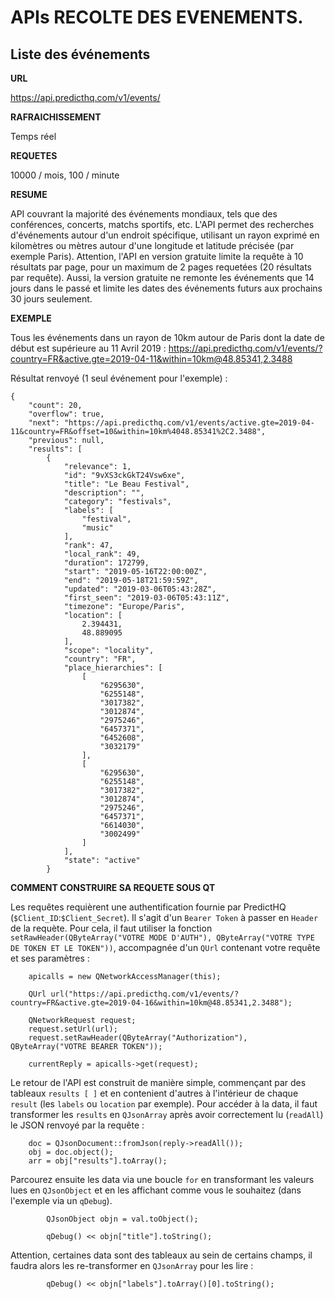 # APIs RECOLTE DES EVENEMENTS.

## Liste des événements

**URL**

https://api.predicthq.com/v1/events/

**RAFRAICHISSEMENT**

Temps réel 

**REQUETES**

10000 / mois, 100 / minute

**RESUME**

API couvrant la majorité des événements mondiaux, tels que des conférences, concerts, matchs sportifs, etc. L'API permet des recherches d'événements autour d'un endroit spécifique, utilisant un rayon exprimé en kilomètres ou mètres autour d'une longitude et latitude précisée (par exemple Paris).
Attention, l'API en version gratuite limite la requête à 10 résultats par page, pour un maximum de 2 pages requetées (20 résultats par requête). Aussi, la version gratuite ne remonte les événements que 14 jours dans le passé et limite les dates des événements futurs aux prochains 30 jours seulement. 

**EXEMPLE**

Tous les événements dans un rayon de 10km autour de Paris dont la date de début est supérieure au 11 Avril 2019 :
https://api.predicthq.com/v1/events/?country=FR&active.gte=2019-04-11&within=10km@48.85341,2.3488

Résultat renvoyé (1 seul événement pour l'exemple) : 

```
{
    "count": 20,
    "overflow": true,
    "next": "https://api.predicthq.com/v1/events/active.gte=2019-04-11&country=FR&offset=10&within=10km%4048.85341%2C2.3488",
    "previous": null,
    "results": [
        {
            "relevance": 1,
            "id": "9vXS3ckGkT24Vsw6xe",
            "title": "Le Beau Festival",
            "description": "",
            "category": "festivals",
            "labels": [
                "festival",
                "music"
            ],
            "rank": 47,
            "local_rank": 49,
            "duration": 172799,
            "start": "2019-05-16T22:00:00Z",
            "end": "2019-05-18T21:59:59Z",
            "updated": "2019-03-06T05:43:28Z",
            "first_seen": "2019-03-06T05:43:11Z",
            "timezone": "Europe/Paris",
            "location": [
                2.394431,
                48.889095
            ],
            "scope": "locality",
            "country": "FR",
            "place_hierarchies": [
                [
                    "6295630",
                    "6255148",
                    "3017382",
                    "3012874",
                    "2975246",
                    "6457371",
                    "6452608",
                    "3032179"
                ],
                [
                    "6295630",
                    "6255148",
                    "3017382",
                    "3012874",
                    "2975246",
                    "6457371",
                    "6614030",
                    "3002499"
                ]
            ],
            "state": "active"
        }
```

**COMMENT CONSTRUIRE SA REQUETE SOUS QT**

Les requêtes requièrent une authentification fournie par PredictHQ (`$Client_ID`:`$Client_Secret`). Il s'agit d'un `Bearer Token` à passer en `Header` de la requète. Pour cela, il faut utiliser la fonction `setRawHeader(QByteArray("VOTRE MODE D'AUTH"), QByteArray("VOTRE TYPE DE TOKEN ET LE TOKEN"))`, accompagnée d'un `QUrl` contenant votre requête et ses paramètres : 

```
	apicalls = new QNetworkAccessManager(this);

	QUrl url("https://api.predicthq.com/v1/events/?country=FR&active.gte=2019-04-16&within=10km@48.85341,2.3488");

	QNetworkRequest request;
	request.setUrl(url);
	request.setRawHeader(QByteArray("Authorization"), QByteArray("VOTRE BEARER TOKEN"));

	currentReply = apicalls->get(request);
```

Le retour de l'API est construit de manière simple, commençant par des tableaux `results [ ]` et en contenient d'autres à l'intérieur de chaque `result` (les `labels` ou `location` par exemple). Pour accéder à la data, il faut transformer les `results` en `QJsonArray` après avoir correctement lu (`readAll`) le JSON renvoyé par la requête :

```
 	doc = QJsonDocument::fromJson(reply->readAll());
 	obj = doc.object();
 	arr = obj["results"].toArray();
```

Parcourez ensuite les data via une boucle `for` en transformant les valeurs lues en `QJsonObject` et en les affichant comme vous le souhaitez (dans l'exemple via un `qDebug`). 

```
        QJsonObject objn = val.toObject();

        qDebug() << objn["title"].toString();
```

Attention, certaines data sont des tableaux au sein de certains champs, il faudra alors les re-transformer en `QJsonArray` pour les lire : 

```
        qDebug() << objn["labels"].toArray()[0].toString();
```

